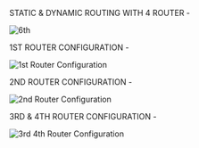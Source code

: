 STATIC & DYNAMIC ROUTING WITH 4 ROUTER -

![6th](https://github.com/user-attachments/assets/ee514832-8470-491d-b7c8-4d48324b4877)

1ST ROUTER CONFIGURATION -

![1st Router Configuration](https://github.com/user-attachments/assets/bc8eeb83-d482-4cfc-9d69-4256f92cbc7c)

2ND ROUTER CONFIGURATION -

![2nd Router Configuration](https://github.com/user-attachments/assets/4599e44b-0ebb-42a2-9025-4eb4f847f659)

3RD & 4TH ROUTER CONFIGURATION -

![3rd   4th Router Configuration](https://github.com/user-attachments/assets/0d95e116-9ae9-48d1-968c-c801931d868d)




